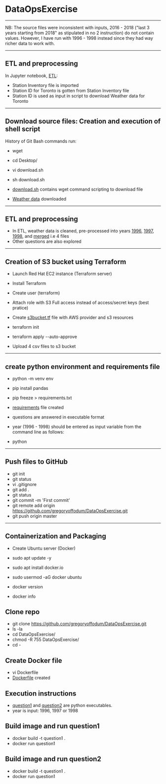 # DataOpsExercise

--------------------------------------------------------
NB: The source files were inconsistent with inputs, 2016 - 2018 ("last 3 years starting from 2018" as stipulated in no 2 instruction)
do not contain values. However, I have run with 1996 - 1998 instead since they had way richer data to work with.

------------------------
ETL and preprocessing
----------------------

In Jupyter notebook, [ETL](https://github.com/gregoryoffodum/DataOpsExercise/blob/master/ETL.ipynb):
- Station Inventory file is imported
- Station ID for Toronto is gotten from  Station Inventory file
- Station ID is used as input in script to download Weather data for Toronto

-------------------------------------------------------------
Download source files: Creation and execution of shell script
-------------------------------------------------------------
History of Git Bash commands run:

- wget
- cd Desktop/
- vi download.sh
- sh download.sh

- [download.sh](https://github.com/gregoryoffodum/DataOpsExercise/blob/master/download.sh) contains wget command scripting to download file
- [Weather data](https://github.com/gregoryoffodum/DataOpsExercise/blob/master/en_climate_monthly_ON_6158350_1840-2006_P1M.csv) downloaded

------------------------
ETL and preprocessing
----------------------

- In ETL, weather data is cleaned, pre-processed into years [1996](https://github.com/gregoryoffodum/DataOpsExercise/blob/master/weather_1996.csv), [1997](https://github.com/gregoryoffodum/DataOpsExercise/blob/master/weather_1997.csv), [1998](https://github.com/gregoryoffodum/DataOpsExercise/blob/master/weather_1998.csv), and [merged](https://github.com/gregoryoffodum/DataOpsExercise/blob/master/weather_all.csv) i.e 4 files 
- Other questions are also explored



--------------------------------------
Creation of S3 bucket using Terraform
--------------------------------------

- Launch Red Hat EC2 instance (Terraform server)
- Install Terraform
- Create user (terraform)
- Attach role with S3 Full access instead of access/secret keys (best pratice)
- Create [s3bucket.tf](https://github.com/gregoryoffodum/DataOpsExercise/blob/master/s3bucket.tf) file with AWS provider and s3 resources
- terraform init
- terraform apply --auto-approve

- Upload 4 csv files to s3 bucket


-----------------------------------------------
create python environment and requirements file
-----------------------------------------------

- python -m venv env
- pip install pandas
- pip freeze > requirements.txt
- [requirements](https://github.com/gregoryoffodum/DataOpsExercise/blob/master/requirements.txt) file created

- questions are answered in executable format
- year (1996 - 1998) should be entered as input variable from the command line as follows:

- python <pythonfile> <year>


--------------------
Push files to GitHub
--------------------
 
- git init
- git status
- vi .gitignore
- git add .
- git status
- git commit -m 'First commit'
- git remote add origin https://github.com/gregoryoffodum/DataOpsExercise.git
- git push origin master

-----------------------------
Containerization and Packaging
-----------------------------
- Create Ubuntu server (Docker)
- sudo apt update -y
- sudo apt install docker.io
- sudo usermod -aG docker ubuntu

- docker version
- docker info

Clone repo
-----------
- git clone https://github.com/gregoryoffodum/DataOpsExercise.git
- ls -la
- cd DataOpsExercise/
- chmod -R 755 DataOpsExercise/
- cd -

Create Docker file
------------------
- vi Dockerfile
- [Dockerfile](https://github.com/gregoryoffodum/DataOpsExercise/blob/master/Dockerfile) created

Execution instructions
-------------------------------
- [question1](https://github.com/gregoryoffodum/DataOpsExercise/blob/master/question1.py) and [question2](https://github.com/gregoryoffodum/DataOpsExercise/blob/master/question2.py) are python executables.
- year is input: 1996, 1997 or 1998
  
Build image and run question1
-------------------------------
- docker build -t question1 .
- docker run question1 <year>

Build image and run question2
-------------------------------
- docker build -t question1 .
- docker run question1 <year>

